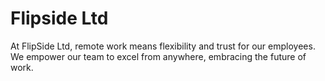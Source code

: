 # Flipside Ltd
At FlipSide Ltd, remote work means flexibility and trust for our employees. We empower our team to excel from anywhere, embracing the future of work.
